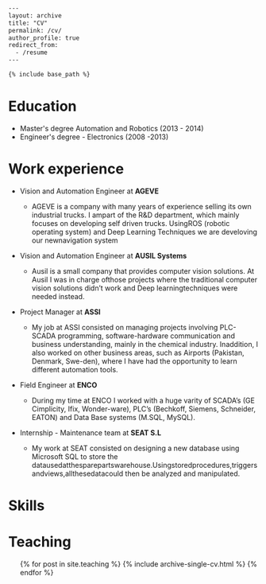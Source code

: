 ```html
---
layout: archive
title: "CV"
permalink: /cv/
author_profile: true
redirect_from:
  - /resume
---

{% include base_path %}
```



Education
======

* Master's degree Automation and Robotics (2013 - 2014)
* Engineer's degree - Electronics (2008 -2013)

Work experience
======
* Vision and Automation Engineer at **AGEVE**
  - AGEVE is a company with many years of experience selling its own industrial trucks. I ampart of the R&D department, which mainly focuses on developing self driven trucks. UsingROS (robotic operating system) and Deep Learning Techniques we are develoving our newnavigation system

* Vision and Automation Engineer at **AUSIL Systems**
  * Ausil is a small company that provides computer vision solutions. At Ausil I was in charge ofthose projects where the traditional computer vision solutions didn’t work and Deep learningtechniques were needed instead.
  

- Project Manager at **ASSI**
  - My job at ASSI consisted on managing projects involving PLC-SCADA programming, software-hardware communication and business understanding, mainly in the chemical industry. Inaddition, I also worked on other business areas, such as Airports (Pakistan, Denmark, Swe-den), where I have had the opportunity to learn different automation tools.

- Field Engineer at **ENCO**
  - During my time at ENCO I worked with a huge varity of SCADA’s (GE Cimplicity, Ifix, Wonder-ware), PLC’s (Bechkoff, Siemens, Schneider, EATON) and Data Base systems (M.SQL, MySQL).

- Internship - Maintenance team at **SEAT S.L**
  - My work at SEAT consisted on designing a new database using Microsoft SQL to store the datausedatthesparepartswarehouse.Usingstoredprocedures,triggersandviews,allthesedatacould then be analyzed and manipulated.



Skills
======






Teaching
======
  <ul>{% for post in site.teaching %}
    {% include archive-single-cv.html %}
  {% endfor %}</ul>
